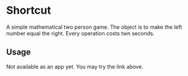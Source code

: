 # Shortcut

A simple mathematical two person game.
The object is to make the left number equal the right.
Every operation costs twn seconds.

## Usage

Not available as an app yet.
You may try the link above.